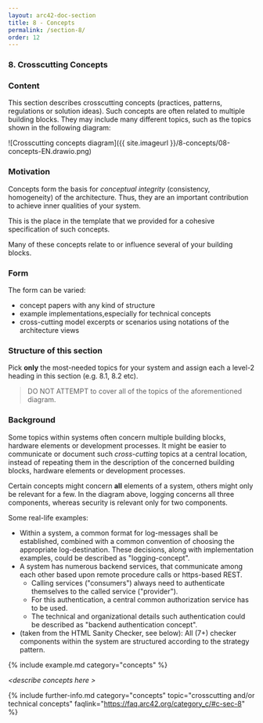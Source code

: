 ```yaml
---
layout: arc42-doc-section
title: 8 - Concepts
permalink: /section-8/
order: 12
---
```


### 8. Crosscutting Concepts


<div class="arc42-help" markdown="1">

### Content
This section describes crosscutting concepts (practices, patterns, regulations or solution ideas).
Such concepts are often related to multiple building blocks. 
They may include many different topics, such as the topics shown in the following diagram:

![Crosscutting concepts diagram]({{ site.imageurl }}/8-concepts/08-concepts-EN.drawio.png)

### Motivation
Concepts form the basis for _conceptual integrity_ (consistency, homogeneity) of the architecture. 
Thus, they are an important contribution to achieve inner qualities of your system.

This is the place in the template that we provided for a cohesive specification of such concepts.

Many of these concepts relate to or influence several of your building blocks. 

### Form
The form can be varied:

* concept papers with any kind of structure
* example implementations,especially for technical concepts
* cross-cutting model excerpts or scenarios using notations of the architecture views


### Structure of this section
Pick **only** the most-needed topics for your system and assign each a level-2 heading in this section (e.g. 8.1, 8.2 etc).

>DO NOT ATTEMPT to cover all of the topics of the aforementioned diagram.

### Background
Some topics within systems often concern multiple building blocks, hardware elements or development processes.
It might be easier to communicate or document such _cross-cutting_ topics at a central location, instead of repeating them in the description of the concerned building blocks, hardware elements or development processes.

Certain concepts might concern **all** elements of a system, others might only be relevant for a few.
In the diagram above, logging concerns all three components, whereas security is relevant only for two components.


Some real-life examples:

* Within a system, a common format for log-messages shall be established, combined with a common convention of choosing the appropriate log-destination.
These decisions, along with implementation examples, could be described as "logging-concept".
* A system has numerous backend services, that communicate among each other based upon remote procedure calls or https-based REST.
   * Calling services ("consumers") always need to authenticate themselves to the called service ("provider").
   * For this authentication, a central common authorization service has to be used.
   * The technical and organizational details such authentication could be described as "backend authentication concept". 
* (taken from the HTML Sanity Checker, see below): 
All (7+) checker components within the system are structured according to the strategy pattern.



<!-- collect all examples that are related to this section of arc42 -->
<!-- ================================================================-->
{% include example.md category="concepts" %}

</div>

_&lt;describe concepts here >_


{% include further-info.md
   category="concepts"
   topic="crosscutting and/or technical concepts"
   faqlink="https://faq.arc42.org/category_c/#c-sec-8" %}
